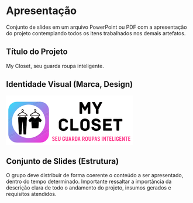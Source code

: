 # Apresentação

Conjunto de slides em um arquivo PowerPoint ou PDF com a apresentação do projeto contemplando todos os itens trabalhados nos demais artefatos.

## Título do Projeto

My Closet, seu guarda roupa inteligente.

## Identidade Visual (Marca, Design)

<img src="https://github.com/ICEI-PUC-Minas-PMV-ADS/pmv-ads-2023-1-e2-proj-int-t8-pmv-ads-2023-1-e3-proj-int-t8-grupo04/blob/e80ee10390d8724c05f3304cc31a7e349bab6e28/docs/img/logo%20%2Bslogam-removebg-preview.png" alt="Slogam, logomarca">



## Conjunto de Slides (Estrutura)

O grupo deve distribuir de forma coerente o conteúdo a ser apresentado, dentro do tempo determinado. Importante ressaltar a importância da descrição clara de todo o andamento do projeto, insumos gerados e requisitos atendidos.
 
